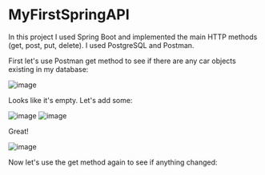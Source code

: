 # MyFirstSpringAPI
In this project I used Spring Boot and implemented the main HTTP methods (get, post, put, delete).
I used PostgreSQL and Postman.

First let's use Postman get method to see if there are any car objects existing in my database: 

![image](https://github.com/DenisVoinescu/MyFirstSpringAPI/assets/126812746/7c35cfac-03e4-4a23-8bec-22a46b458861)

Looks like it's empty. Let's add some: 

![image](https://github.com/DenisVoinescu/MyFirstSpringAPI/assets/126812746/ef73ab37-ad87-4a33-b448-0074959ba192)
![image](https://github.com/DenisVoinescu/MyFirstSpringAPI/assets/126812746/ea2e31f8-6e82-4363-ad53-aa4531dcb212)

Great!

![image](https://github.com/DenisVoinescu/MyFirstSpringAPI/assets/126812746/7eafbfaa-638e-4bb0-a0ee-eecd971cd908)

Now let's use the get method again to see if anything changed: 
